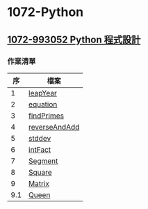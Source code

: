 # 1072-Python
## [1072-993052 Python 程式設計](https://ccweb.ncnu.edu.tw/student/aspmaker_course_opened_detail_viewlist.php?cmd=search&t=aspmaker_course_opened_detail_view&z_year=%3D&x_year=1072&z_courseid=%3D&x_courseid=993052&z_cname=LIKE&x_cname=&z_deptid=%3D&x_deptid=&z_division=LIKE&x_division=&z_grade=%3D&x_grade=&z_teachers=LIKE&x_teachers=&z_not_accessible=LIKE&x_not_accessible=)


### 作業清單


| 序 | 檔案 |
| -------- |---|
| 1 | [leapYear](leapYear.py) |
| 2 | [equation](equation.py)|
| 3 | [findPrimes](findPrimes.py) |
| 4 | [reverseAndAdd](reverseAndAdd.py)|
| 5 | [stddev](stddev.py)|
| 6 | [intFact](intFact.py)|
| 7 | [Segment](Segment.py)|
| 8 | [Square](Square.py)|
| 9 | [Matrix](Matrix.py)|
| 9.1 | [Queen](Queen.py) |